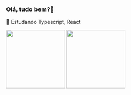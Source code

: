 ### Olá, tudo bem?👋

🌱 Estudando Typescript, React

<!--
**Pablo-Camargo/Pablo-Camargo** is a ✨ _special_ ✨ repository because its `README.md` (this file) appears on your GitHub profile.

Here are some ideas to get you started:

- 🔭 I’m currently working on ...
- 🌱 I’m currently learning ...
- 👯 I’m looking to collaborate on ...
- 🤔 I’m looking for help with ...
- 💬 Ask me about ...
- 📫
- 😄
- ⚡
-->
<div>
  <a href="https://github.com/Pablo-Camargo">
    <img height="160em" src="https://github-readme-stats.vercel.app/api?username=Pablo-Camargo&show_icons=true&theme=dark&include_all_commits=true&count_private=true"/>
    <img height="160em" src="https://github-readme-stats.vercel.app/api/top-langs/?username=Pablo-Camargo&layout=compact&langs_count=20&theme=dark"/>
  </a>
</div>
